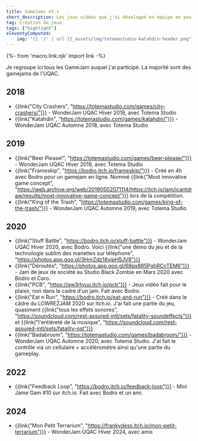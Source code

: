 ```yaml
---
title: GameJams et +
short_description: Les jeux vidéos que j'ai développé en équipe en peu de temps
tag: Création de jeux
tags: ["highlight"]
eleventyComputed:
    img: "{{ '/' | url }}_assets/img/totemastudio-katahdin-header.png"
---
```


{%- from 'macro.link.njk' import link -%}

Je regroupe ici tous les GameJam auquel j'ai participé. La majorité sont des gamejams de l'UQAC.

## 2018

- {{link("City Crashers", "https://totemastudio.com/games/city-crashers/")}} - WonderJam UQAC Hiver 2018, avec Totema Studio
- {{link("Katahdin", "https://totemastudio.com/games/katahdin/")}} - WonderJam UQAC Automne 2018, avec Totema Studio

## 2019
- {{link("Beer Please!", "https://totemastudio.com/games/beer-please/")}} - WonderJam UQAC Hiver 2019, avec Totema Studio
- {{link("Frameskip", "https://bodro.itch.io/frameskip/")}} - Créé en 4h avec Bodro pour un gamejam en ligne. Nommé {{link("Most innovative game concept", "https://web.archive.org/web/20190502071114/https://itch.io/jam/icantdraw/results/most-innovative-game-concept")}} lors de la compétition.
- {{link("King of the Trash", "https://totemastudio.com/games/king-of-the-trash/")}} - WonderJam UQAC Automne 2019, avec Totema Studio

## 2020
- {{link("Stuff Battle", "https://bodro.itch.io/stuff-battle")}} - WonderJam UQAC Hiver 2020, avec Bodro. Voici {{link("une démo du jeu et de la technologie sublim des manettes sur téléphone", "https://photos.app.goo.gl/3HnrZdz18vipH5JV8")}}
- {{link("Déroutés", "https://photos.app.goo.gl/68px885PqhRCcTEM6")}} - Jam de jeux de société au Studio Black Zombie en Mars 2020 avec Bodro et Caro.
- {{link("PCB", "https://qw3rtyuu.itch.io/pcb")}} - Jeux vidéo fait pour le plaisir, non dans le cadre d'un jam. Fait avec Bodro.
- {{link("Eat n Run", "https://bodro.itch.io/eat-and-run")}} - Créé dans le câdre du LOWREZJAM 2020 sur itch.io. J'ai fait une partie du jeu, quasiment {{link("tous les effets sonores", "https://soundcloud.com/rest-assured-intl/sets/fatality-soundeffects")}} et {{link("l'entièreté de la musique", "https://soundcloud.com/rest-assured-intl/sets/fatality-ost")}}
- {{link("Badabroom", "https://totemastudio.com/games/badabroom/")}} - WonderJam UQAC Automne 2020, avec Totema Studio. J'ai fait le contrôle via un cellulaire + accéléromètre ainsi qu'une partie du gameplay.

## 2022

- {{link("Feedback Loop", "https://bodro.itch.io/feedback-loop")}} - Mini Jame Gam #10 sur itch.io. Fait avec Bodro et un ami.

## 2024

- {{link("Mon Petit Terrarium", "https://frankydess.itch.io/mon-petit-terrarium")}} - WonderJam UQAC Hiver 2024, avec amis
